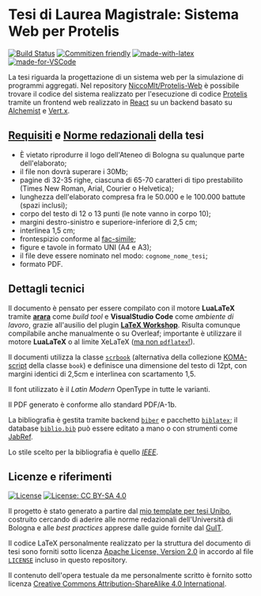 # Tesi di Laurea Magistrale: Sistema Web per Protelis

[![Build Status](https://travis-ci.com/NiccoMlt/protelis-web-thesis.svg?branch=master)](https://travis-ci.com/NiccoMlt/protelis-web-thesis)
[![Commitizen friendly](https://img.shields.io/badge/commitizen-friendly-brightgreen.svg)](http://commitizen.github.io/cz-cli/)
[![made-with-latex](https://img.shields.io/badge/Made%20with-LaTeX-1f425f.svg)](https://www.latex-project.org/)
[![made-for-VSCode](https://img.shields.io/badge/Made%20for-VSCode-1f425f.svg)](https://code.visualstudio.com/)

La tesi riguarda la progettazione di un sistema web per la simulazione di programmi aggregati.
Nel repository [NiccoMlt/Protelis-Web](https://github.com/NiccoMlt/Protelis-Web) è possibile trovare il codice del sistema realizzato per l'esecuzione di codice [Protelis](https://protelis.github.io) tramite un frontend web realizzato in [React](https://reactjs.org) su un backend basato su [Alchemist](https://alchemistsimulator.github.io) e [Vert.x](https://vertx.io).

## [Requisiti](https://corsi.unibo.it/magistrale/IngegneriaScienzeInformatiche/volume-pdf-e-deposito-online-dellelaborato) e [Norme redazionali](https://corsi.unibo.it/magistrale/IngegneriaScienzeInformatiche/redazione-tesi-voto-finale) della tesi

- È vietato riprodurre il logo dell'Ateneo di Bologna su qualunque parte dell'elaborato;
- il file non dovrà superare i 30Mb;
- pagine di 32-35 righe, ciascuna di 65-70 caratteri di tipo prestabilito (Times New Roman, Arial, Courier o Helvetica);
- lunghezza dell'elaborato compresa fra le 50.000 e le 100.000 battute (spazi inclusi);
- corpo del testo di 12 o 13 punti (le note vanno in corpo 10);
- margini destro-sinistro e superiore-inferiore di 2,5 cm;
- interlinea 1,5 cm;
- frontespizio conforme al [fac-simile](https://corsi.unibo.it/magistrale/IngegneriaScienzeInformatiche/volume-pdf-e-deposito-online-dellelaborato/frontespiziolmisi.pdf/@@download/file/FrontespizioLMISI.pdf);
- figure e tavole in formato UNI (A4 e A3);
- il file deve essere nominato nel modo: `cognome_nome_tesi`;
- formato PDF.

## Dettagli tecnici

Il documento è pensato per essere compilato con il motore **LuaLaTeX** tramite [**arara**](https://github.com/cereda/arara) come _build tool_ e **VisualStudio Code** come _ambiente di lavoro_, grazie all'ausilio del plugin [**LaTeX Workshop**](https://marketplace.visualstudio.com/items?itemName=James-Yu.latex-workshop).
Risulta comunque compilabile anche manualmente o su Overleaf; importante è utilizzare il motore **LuaLaTeX** o al limite XeLaTeX (<ins>ma non `pdflatex`!</ins>).

Il documenti utilizza la classe [`scrbook`](https://www.ctan.org/pkg/scrbook) (alternativa della collezione [KOMA-script](https://www.ctan.org/pkg/koma-script) della classe `book`) e definisce una dimensione del testo di 12pt, con margini identici di 2,5cm e interlinea con scartamento 1,5.

Il font utilizzato è il _Latin Modern_ OpenType in tutte le varianti.

Il PDF generato è conforme allo standard PDF/A-1b.

La bibliografia è gestita tramite backend [`biber`](https://ctan.org/pkg/biber) e pacchetto [`biblatex`](https://www.ctan.org/pkg/biblatex);
il database [`biblio.bib`](./biblio.bib) può essere editato a mano o con strumenti come [JabRef](http://www.jabref.org/).

Lo stile scelto per la bibliografia è quello [_IEEE_](https://ctan.org/pkg/biblatex-ieee).

## Licenze e riferimenti

[![License](https://img.shields.io/badge/License-Apache%202.0-blue.svg)](https://opensource.org/licenses/Apache-2.0)
[![License: CC BY-SA 4.0](https://img.shields.io/badge/License-CC%20BY--SA%204.0-lightgrey.svg)](https://creativecommons.org/licenses/by-sa/4.0/)

Il progetto è stato generato a partire dal [mio template per tesi Unibo](https://github.com/NiccoMlt/Unibo-Tesi-Template), costruito cercando di aderire alle norme redazionali dell'Università di Bologna e alle _best practices_ apprese dalle guide fornite dal [GuIT](https://www.guitex.org/home/it/doc).

Il codice LaTeX personalmente realizzato per la struttura del documento di tesi sono forniti sotto licenza [Apache License, Version 2.0](https://opensource.org/licenses/Apache-2.0) in accordo al file [`LICENSE`](./LICENSE) incluso in questo repository.

Il contenuto dell'opera testuale da me personalmente scritto è fornito sotto licenza [Creative Commons Attribution-ShareAlike 4.0 International](http://creativecommons.org/licenses/by-sa/4.0/).
